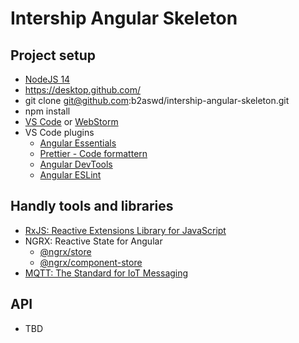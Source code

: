 # Intership Angular Skeleton

## Project setup

-   [NodeJS 14](https://nodejs.org/en/)
-   https://desktop.github.com/
-   git clone git@github.com:b2aswd/intership-angular-skeleton.git
-   npm install
-   [VS Code](https://code.visualstudio.com/) or [WebStorm](https://www.jetbrains.com/webstorm/)
-   VS Code plugins
    -   [Angular Essentials](https://marketplace.visualstudio.com/items?itemName=johnpapa.angular-essentials)
    -   [Prettier - Code formattern](https://marketplace.visualstudio.com/items?itemName=esbenp.prettier-vscode)
    -   [Angular DevTools](https://chrome.google.com/webstore/detail/angular-developer-tools/ienfalfjdbdpebioblfackkekamfmbnh)
    -   [Angular ESLint](https://github.com/angular-eslint/angular-eslint)

## Handly tools and libraries

-   [RxJS: Reactive Extensions Library for JavaScript](https://rxjs.dev/)
-   NGRX: Reactive State for Angular
    -   [@ngrx/store](https://ngrx.io/guide/store)
    -   [@ngrx/component-store](https://ngrx.io/guide/component-store)
-   [MQTT: The Standard for IoT Messaging](https://github.com/sclausen/ngx-mqtt)

## API

-   TBD
